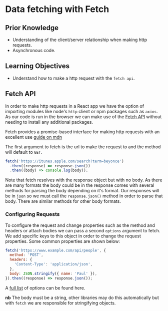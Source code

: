 # Data fetching with Fetch

## Prior Knowledge

- Understanding of the client/server relationship when making http requests.
- Asynchronous code.

## Learning Objectives

- Understand how to make a http request with the `fetch api`.

## Fetch API

In order to make http requests in a React app we have the option of importing modules like node's `http` client or npm packages such as `axios`. As our code is run in the browser we can make use of the [Fetch API](https://developer.mozilla.org/en-US/docs/Web/API/Fetch_API) without needing to install any additional packages.

Fetch provides a promise-based interface for making http requests with an excellent use [guide on mdn](https://developer.mozilla.org/en-US/docs/Web/API/Fetch_API/Using_Fetch)

The first argument to fetch is the url to make the request to and the method will default to `GET`.

```js
fetch('https://itunes.apple.com/search?term=beyonce')
  .then((response) => response.json())
  .then((body) => console.log(body));
```

Note that fetch resolves with the response object but with no body. As there are many formats the body could be in the response comes with several methods for parsing the body depending on it's format. Our responses will be in `json` so we must call the `response.json()` method in order to parse that body. There are similar methods for other body formats.

### Configuring Requests

To configure the request and change properties such as the method and headers or attach bodies we can pass a second `options` argument to fetch. We add specific keys to this object in order to change the request properties. Some common properties are shown below:

```js
fetch('https://www.example.com/api/people', {
  method: 'POST',
  headers: {
    'Content-Type': 'application/json',
  },
  body: JSON.stringify({ name: 'Paul' }),
}).then((response) => response.json());
```

A [full list](https://developer.mozilla.org/en-US/docs/Web/API/WindowOrWorkerGlobalScope/fetch) of options can be found here.

**nb** The body must be a string, other libraries may do this automatically but with `fetch` we are responsible for stringifying objects.
